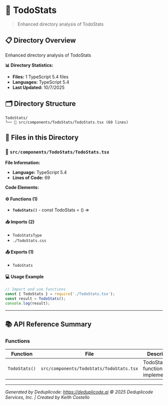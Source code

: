 # 📁 TodoStats

> Enhanced directory analysis of TodoStats

## 📋 Directory Overview

Enhanced directory analysis of TodoStats

**📊 Directory Statistics:**
- **Files:** 1 TypeScript 5.4 files
- **Languages:** TypeScript 5.4
- **Last Updated:** 10/7/2025

## 🗂 Directory Structure

```
TodoStats/
└── 📄 src/components/TodoStats/TodoStats.tsx (69 lines)
```

## 🎯 Files in this Directory

### 📄 `src/components/TodoStats/TodoStats.tsx`
**File Information:**
- **Language:** TypeScript 5.4
- **Lines of Code:** 69

**Code Elements:**

#### ⚙️ Functions (1)
- **`TodoStats()`** - const TodoStats = () =>

#### 📥 Imports (2)
- `TodoStatsType`
- `./TodoStats.css`

#### 📤 Exports (1)
- `TodoStats`

#### 💻 Usage Example
```ts
// Import and use functions
const { TodoStats } = require('./TodoStats.tsx');
const result = TodoStats();
console.log(result);
```

---

## 📚 API Reference Summary

### Functions
| Function | File | Description |
|----------|------|-------------|
| `TodoStats()` | `src/components/TodoStats/TodoStats.tsx` | TodoStats function implementation |

---

*Generated by Deduplicode: https://deduplicode.ai*
*© 2025 Deduplicode Services, Inc. | Created by Keith Costello*
